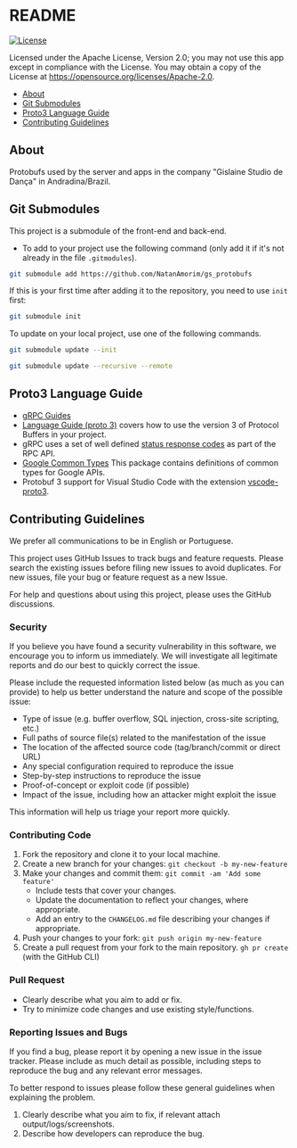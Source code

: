 # README

[![License](https://img.shields.io/badge/License-Apache%202.0-blue.svg)](https://opensource.org/licenses/Apache-2.0)

Licensed under the Apache License, Version 2.0; you may not use this app except in compliance with the License. You may obtain a copy of the License at <https://opensource.org/licenses/Apache-2.0>.

- [About](#about)
- [Git Submodules](#git-submodules)
- [Proto3 Language Guide](#proto3-language-guide)
- [Contributing Guidelines](#contributing-guidelines)

## About

Protobufs used by the server and apps in the company "Gislaine Studio de Dança" in Andradina/Brazil.

## Git Submodules

This project is a submodule of the front-end and back-end.

- To add to your project use the following command (only add it if it's not already in the file `.gitmodules`).

```sh
git submodule add https://github.com/NatanAmorim/gs_protobufs
```

If this is your first time after adding it to the repository, you need to use `init` first:

```sh
git submodule init
```

To update on your local project, use one of the following commands.

```sh
git submodule update --init
```

```sh
git submodule update --recursive --remote
```

## Proto3 Language Guide

- [gRPC Guides](https://grpc.io/docs/guides/)
- [Language Guide (proto 3)](https://protobuf.dev/programming-guides/proto3) covers how to use the version 3 of Protocol Buffers in your project.
- gRPC uses a set of well defined [status response codes](https://grpc.github.io/grpc/core/md_doc_statuscodes.html) as part of the RPC API.
- [Google Common Types](https://github.com/googleapis/googleapis/tree/master/google/type) This package contains definitions of common types for Google APIs.
- Protobuf 3 support for Visual Studio Code with the extension [vscode-proto3](https://marketplace.visualstudio.com/items?itemName=zxh404.vscode-proto3).

## Contributing Guidelines

We prefer all communications to be in English or Portuguese.

This project uses GitHub Issues to track bugs and feature requests. Please search the existing issues before filing new issues to avoid duplicates. For new issues, file your bug or feature request as a new Issue.

For help and questions about using this project, please uses the GitHub discussions.

### Security
<!--
Please do not report security vulnerabilities through public GitHub issues.\
Instead, please report them to {email-address}.\
You should receive a response within 24 hours. If for some reason you do not, please follow up via email to ensure we received your original message.
-->

If you believe you have found a security vulnerability in this software, we encourage you to inform us immediately. We will investigate all legitimate reports and do our best to quickly correct the issue.

Please include the requested information listed below (as much as you can provide) to help us better understand the nature and scope of the possible issue:

- Type of issue (e.g. buffer overflow, SQL injection, cross-site scripting, etc.)
- Full paths of source file(s) related to the manifestation of the issue
- The location of the affected source code (tag/branch/commit or direct URL)
- Any special configuration required to reproduce the issue
- Step-by-step instructions to reproduce the issue
- Proof-of-concept or exploit code (if possible)
- Impact of the issue, including how an attacker might exploit the issue

This information will help us triage your report more quickly.

### Contributing Code

1. Fork the repository and clone it to your local machine.
2. Create a new branch for your changes: `git checkout -b my-new-feature`
3. Make your changes and commit them: `git commit -am 'Add some feature'`
    - Include tests that cover your changes.
    - Update the documentation to reflect your changes, where appropriate.
    - Add an entry to the `CHANGELOG.md` file describing your changes if appropriate.
4. Push your changes to your fork: `git push origin my-new-feature`
5. Create a pull request from your fork to the main repository. `gh pr create` (with the GitHub CLI)

### Pull Request

- Clearly describe what you aim to add or fix.
- Try to minimize code changes and use existing style/functions.

### Reporting Issues and Bugs

If you find a bug, please report it by opening a new issue in the issue tracker. Please include as much detail as possible, including steps to reproduce the bug and any relevant error messages.

To better respond to issues please follow these general guidelines when explaining the problem.

1. Clearly describe what you aim to fix, if relevant attach output/logs/screenshots.
2. Describe how developers can reproduce the bug.
